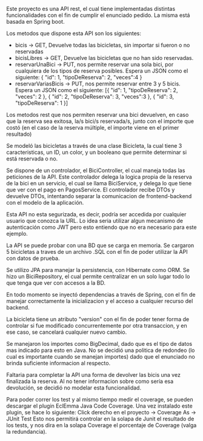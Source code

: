 Este proyecto es una API rest, el cual tiene implementadas distintas funcionalidades con el fin de cumplir el enunciado pedido. La misma está basada en Spring boot.

Los metodos que dispone esta API son los siguientes:
- bicis -> GET, Devuelve todas las bicicletas, sin importar si fueron o no reservadas
- bicisLibres -> GET, Devuelve las bicicletas que no han sido reservadas.
- reservarUnaBici -> PUT, nos permite reservar una sola bici, por cualquiera de los tipos de reserva posibles. Espera un JSON como el siguiente:
	{
	"id": 1,
	"tipoDeReserva": 2,
	"veces":4
	}
- reservarVariasBicis -> PUT, nos permite reservar entre 3 y 5 bicis. Espera un JSON como el siguiente:
	[{
		"id": 1,
		"tipoDeReserva": 2,
		"veces": 2
	}, {
		"id": 2,
		"tipoDeReserva": 3,
		"veces":3
	},
	{
		"id": 3,
		"tipoDeReserva": 1
	}]

Los metodos rest que nos permiten reservar una bici devuelven, en caso que la reserva sea exitosa, la/s bici/s reservada/s, junto con el importe que costó (en el caso de la reserva múltiple, el importe viene en el primer resultado)

Se modeló las bicicletas a través de una clase Bicicleta, la cual tiene 3 caracteristicas, un ID, un color, y un booleano que permite determinar si está reservada o no.

Se dispone de un controlador, el BiciController, el cual maneja todas las peticiones de la API. Este controlador delega la logica propia de la reserva de la bici en un servicio, el cual se llama BiciService, y delega lo que tiene que ver con el pago en PagosService. El controlador recibe DTOs y devuelve DTOs, intentando separar la comunicacion de frontend-backend con el modelo de la aplicación.

Esta API no esta segurizada, es decir, podría ser accedida por cualquier usuario que conozca la URL. Lo idea seria utilizar algun mecanismo de autenticación como JWT pero esto entiendo que no era necesario para este ejemplo.

La API se puede probar con una BD que se carga en memoria. Se cargaron 5 bicicletas a traves de un archivo .SQL con el fin de poder utilizar la API con datos de prueba.

Se utilizo JPA para manejar la persistencia, con Hibernate como ORM. Se hizo un BiciRepository, el cual permite centralizar en un solo lugar todo lo que tenga que ver con accesos a la BD.

En todo momento se inyectó dependencias a través de Spring, con el fin de manejar correctamente la inicializacion y el acceso a cualquier recurso del backend.

La bicicleta tiene un atributo "version" con el fin de poder tener forma de controlar si fue modificado concurrentemente por otra transaccion, y en ese caso, se cancelará cualquier nuevo cambio. 

Se manejaron los importes como BigDecimal, dado que es el tipo de datos mas indicado para esto en Java. No se decidió una politica de redondeo (lo cual es importante cuando se manejan importes) dado que el enunciado no brinda suficiente informacion al respecto. 

Faltaria para completar la API una forma de devolver las bicis una vez finalizada la reserva. Al no tener informacion sobre como sería esa devolución, se decidió no modelar esta funcionalidad.


Para poder correr los test y al mismo tiempo medir el coverage, se pueden descargar el plugin EclEmma Java Code Coverage. Una vez instalado este plugin, se hace lo siguiente:
	Click derecho en el proyecto -> Coverage As -> JUnit Test
Esto nos permitirá controlar en la solapa de Junit el resultado de los tests, y nos dira en la solapa Coverage el porcentaje de Coverage (valga la redundancia).  




